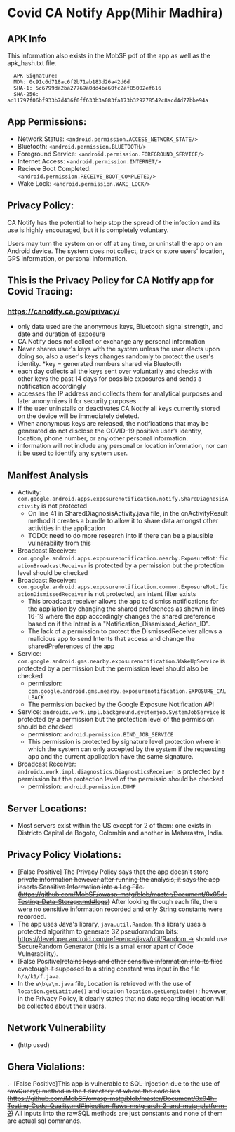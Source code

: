 # Covid CA Notify App(Mihir Madhira)

## APK Info
This information also exists in the MobSF pdf of the app as well as the apk_hash.txt file. 
```
  APK Signature:
  MD%: 0c91c6d718ac6f2b71ab183d26a42d6d
  SHA-1: 5c6799da2ba27769a0dd4be60fc2af85002ef616
  SHA-256: ad11797f06bf933b7d436f0ff633b3a083fa173b329278542c8acd4d77bbe94a
```

## App Permissions:
- Network Status: ``<android.permission.ACCESS_NETWORK_STATE/>``
- Bluetooth: ``<android.permission.BLUETOOTH/>``
- Foreground Service: ``<android.permission.FOREGROUND_SERVICE/>``
- Internet Access: ``<android.permission.INTERNET/>``
- Recieve Boot Completed: ``<android.permission.RECEIVE_BOOT_COMPLETED/>``
- Wake Lock: ``<android.permission.WAKE_LOCK/>``

## Privacy Policy:
CA Notify has the potential to help stop the spread of the infection and its use is 
highly encouraged, but it is completely voluntary.

Users may turn the system on or off at any time, or uninstall the app on an Android device. 
The system does not collect, track or store users’ location, GPS information, or personal 
information.

## This is the Privacy Policy for CA Notify app for Covid Tracing: 
### https://canotify.ca.gov/privacy/

- only data used are the anonymous keys, Bluetooth signal strength, and date and duration of
exposure
- CA Notify does not collect or exchange any personal information
- Never shares user's keys with the system unless the user elects upon doing so, also a user's
keys changes randomly to protect the user's identity. *key = generated numbers shared via 
Bluetooth
- each day collects all the keys sent over voluntarily and checks with other keys the past
14 days for possible exposures and sends a notification accordingly
- accesses the IP address and collects them for analytical purposes and later anonymizes it 
for security purposes
- If the user uninstalls or deactivates CA Notify all keys currently stored on the device 
will be immediately deleted.
- When anonymous keys are released, the notifications that may be generated do not disclose 
the COVID-19 positive user’s identity, location, phone number, or any other personal 
information.
- information will not include any personal or location information, nor can it be 
used to identify any system user.

## Manifest Analysis
- Activity: ``com.google.android.apps.exposurenotification.notify.ShareDiagnosisActivity`` is not protected
  - On line 41 in SharedDiagnosisActivity.java file, in the onActivityResult method it creates a bundle to allow it to share data amongst other activities in the application
  - TODO: need to do more research into if there can be a plausible vulnerability from this 
- Broadcast Receiver: ``com.google.android.apps.exposurenotification.nearby.ExposureNotificationBroadcastReceiver`` is protected by a permission but the protection level should be checked
- Broadcast Receiver: ``com.google.android.apps.exposurenotification.common.ExposureNotificationDismissedReceiver`` is not protected, an intent filter exists 
  - This broadcast receiver allows the app to dismiss notifications for the appliation by changing the shared preferences as shown in lines 16-19 where the app accordingly changes the shared preference based on if the Intent is a "Notification_Dissmissed_Action_ID".
  - The lack of a permission to protect the DismissedReceiver allows a malicious app to send Intents that access and change the sharedPreferences of the app
- Service: ``com.google.android.gms.nearby.exposurenotification.WakeUpService`` is protected by a permission but the permission level should also be checked
  - permission: ``com.google.android.gms.nearby.exposurenotification.EXPOSURE_CALLBACK``
  - The permission backed by the Google Exposure Notification API 
- Service: ``androidx.work.impl.background.systemjob.SystemJobService`` is protected by a permission but the protection level of the permission should be checked
  - permission: ``android.permission.BIND_JOB_SERVICE``
  - This permission is protected by signature level protection where in which the system can only accepted by the system if the requesting app and the current application have the same signature. 
- Broadcast Receiver: ``androidx.work.impl.diagnostics.DiagnosticsReceiver`` is protected by a permission but the protection level of the permissio should be checked
  - permission: `android.permission.DUMP`

## Server Locations:
- Most servers exist within the US except for 2 of them: one exists in Districto Capital de Bogoto, Colombia and another in Maharastra, India. 

## Privacy Policy Violations:
- [False Positive] ~~The Privacy Policy says that the app doesn't store private information however after running the analysis, it says the app inserts Sensitive Information into a Log File. (https://github.com/MobSF/owasp-mstg/blob/master/Document/0x05d-Testing-Data-Storage.md#logs)~~ After looking through each file, there were no sensitive information recorded and only String constants were recorded. 
- The app uses Java's library, `java.util.Random`, this library uses a protected algorithm to generate 32 pseudorandom bits: https://developer.android.com/reference/java/util/Random.-> should use SecureRandom Generator (this is a small error apart of Code Vulnerability).
- [False Positive]~~retains keys and other sensitive information into its files evnetough it supposed to~~ a string constant was input in the file `h/a/k1/f.java`. 
- In the `e\b\a\m.java` file, Location is retrieved with the use of ``location.getLatitude()`` and location `location.getLongitude()`; however, in the Privacy Policy, it clearly states that no data regarding location will be collected about their users.

## Network Vulnerability
- (http used)

## Ghera Violations:
.- [False Positive]~~This app is vulnerable to SQL Injection due to the use of rawQuery() method in the f directory of where the code lies (https://github.com/MobSF/owasp-mstg/blob/master/Document/0x04h-Testing-Code-Quality.md#injection-flaws-mstg-arch-2-and-mstg-platform-2)~~ All inputs into the rawSQL methods are just constants and none of them are actual sql commands. 




 

